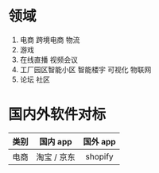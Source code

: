 # 领域

1. 电商 跨境电商 物流
2. 游戏
3. 在线直播 视频会议
4. 工厂园区智能小区 智能楼宇 可视化 物联网
5. 论坛 社区




# 国内外软件对标

| 类别 |  国内 app   | 国外 app |
| :--: | :---------: | :------: |
| 电商 | 淘宝 / 京东 | shopify  |
